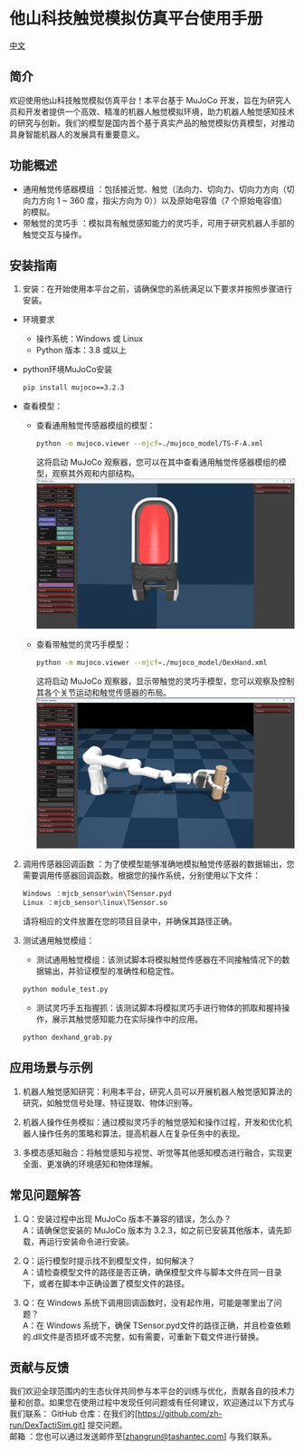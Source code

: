 # 他山科技触觉模拟仿真平台使用手册

[中文](README_zh.md)

## 简介
欢迎使用他山科技触觉模拟仿真平台！本平台基于 MuJoCo 开发，旨在为研究人员和开发者提供一个高效、精准的机器人触觉模拟环境，助力机器人触觉感知技术的研究与创新。我们的模型是国内首个基于真实产品的触觉模拟仿真模型，对推动具身智能机器人的发展具有重要意义。

## 功能概述
- 通用触觉传感器模组 ：包括接近觉、触觉（法向力、切向力、切向力方向（切向力方向 1 ~ 360 度，指尖方向为 0））以及原始电容值（7 个原始电容值）的模拟。
- 带触觉的灵巧手 ：模拟具有触觉感知能力的灵巧手，可用于研究机器人手部的触觉交互与操作。

## 安装指南
1. 安装：在开始使用本平台之前，请确保您的系统满足以下要求并按照步骤进行安装。
- 环境要求
    - 操作系统：Windows 或 Linux
    - Python 版本：3.8 或以上


- python环境MuJoCo安装
    ```bash
    pip install mujoco==3.2.3
    ```

- 查看模型：
    - 查看通用触觉传感器模组的模型：
        ```bash
        python -m mujoco.viewer --mjcf=./mujoco_model/TS-F-A.xml
        ```

        这将启动 MuJoCo 观察器，您可以在其中查看通用触觉传感器模组的模型，观察其外观和内部结构。
![通用模组](ts-f-a.png)


    - 查看带触觉的灵巧手模型：
        ```bash
        python -m mujoco.viewer --mjcf=./mujoco_model/DexHand.xml
        ```

        这将启动 MuJoCo 观察器，显示带触觉的灵巧手模型，您可以观察及控制其各个关节运动和触觉传感器的布局。
![带触觉的灵巧手模型](dexhand.png)

2. 调用传感器回调函数 ：为了使模型能够准确地模拟触觉传感器的数据输出，您需要调用传感器回调函数。根据您的操作系统，分别使用以下文件：
    ```bash
    Windows ：mjcb_sensor\win\TSensor.pyd
    Linux ：mjcb_sensor\linux\TSensor.so
    ```

    请将相应的文件放置在您的项目目录中，并确保其路径正确。

3. 测试通用触觉模组：
    - 测试通用触觉模组：该测试脚本将模拟触觉传感器在不同接触情况下的数据输出，并验证模型的准确性和稳定性。
    ```bash
    python module_test.py
    ```

    - 测试灵巧手五指握抓：该测试脚本将模拟灵巧手进行物体的抓取和握持操作，展示其触觉感知能力在实际操作中的应用。
    ```bash
    python dexhand_grab.py
    ```


## 应用场景与示例
1. 机器人触觉感知研究：利用本平台，研究人员可以开展机器人触觉感知算法的研究，如触觉信号处理、特征提取、物体识别等。

2. 机器人操作任务模拟：通过模拟灵巧手的触觉感知和操作过程，开发和优化机器人操作任务的策略和算法，提高机器人在复杂任务中的表现。

3. 多模态感知融合：将触觉感知与视觉、听觉等其他感知模态进行融合，实现更全面、更准确的环境感知和物体理解。


## 常见问题解答
1. Q：安装过程中出现 MuJoCo 版本不兼容的错误，怎么办？<br>
A：请确保您安装的 MuJoCo 版本为 3.2.3，如之前已安装其他版本，请先卸载，再运行安装命令进行安装。

3. Q：运行模型时提示找不到模型文件，如何解决？<br>
A：请检查模型文件的路径是否正确，确保模型文件与脚本文件在同一目录下，或者在脚本中正确设置了模型文件的路径。

3. Q：在 Windows 系统下调用回调函数时，没有起作用，可能是哪里出了问题？<br>
A：在 Windows 系统下，确保 TSensor.pyd文件的路径正确，并且检查依赖的.dll文件是否损坏或不完整，如有需要，可重新下载文件进行替换。

## 贡献与反馈
我们欢迎全球范围内的生态伙伴共同参与本平台的训练与优化，贡献各自的技术力量和创意。如果您在使用过程中发现任何问题或有任何建议，欢迎通过以下方式与我们联系：
GitHub 仓库：在我们的[https://github.com/zh-run/DexTactiSim.git] 提交问题。<br>
邮箱 ：您也可以通过发送邮件至[zhangrun@tashantec.com] 与我们联系。
